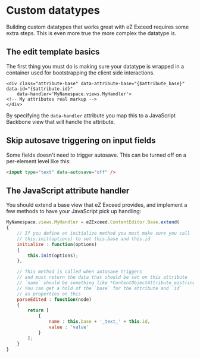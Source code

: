 Custom datatypes
================

Building custom datatypes that works great with eZ Exceed requires some extra
steps. This is even more true the more complex the datatype is.

## The edit template basics

The first thing you must do is making sure your datatype is wrapped in a container used for bootstrapping the client side interactions.

```smarty+html
<div class="attribute-base" data-attribute-base="{$attribute_base}" data-id="{$attribute.id}"
	data-handler='MyNamespace.views.MyHandler'>
<!-- My attributes real markup -->
</div>
```

By specifying the `data-handler` attribute you map this to a JavaScript Backbone view
that will handle the attribute.

## Skip autosave triggering on input fields

Some fields doesn't need to trigger autosave. This can be turned off on a per-element
level like this:

```html
<input type="text" data-autosave="off" />
```

## The JavaScript attribute handler

You should extend a base view that eZ Exceed provides, and implement a few methods
to have your JavaScript pick up handling:

```javascript
MyNamespace.views.MyHandler = eZExceed.ContentEditor.Base.extend(
{
	// If you define an initialize method you must make sure you call
	// this.init(options) to set this.base and this.id
	initialize : function(options)
	{
		this.init(options);
	},

	// This method is called when autosave triggers
	// and must return the data that should be set on this attribute
	// `name` should be something like *ContentObjectAttribute_ezstring_data_text_200*
	// You can get a hold of the `base` for the attribute and `id`
	// as properties on this
	parseEdited : function(node)
	{
		return [
			{
				name : this.base + '_text_' + this.id,
				value : 'value'
			}
		];
	}
}
```
